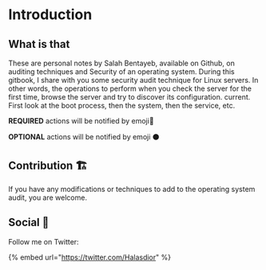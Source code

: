 # Introduction

## What is that

These are personal notes by Salah Bentayeb, available on Github, on auditing techniques and Security of an operating system. During this gitbook, I share with you some security audit technique for Linux servers. In other words, the operations to perform when you check the server for the first time, browse the server and try to discover its configuration. current. First look at the boot process, then the system, then the service, etc. 

**REQUIRED** actions will be notified by emoji🔴 

**OPTIONAL** actions will be notified by emoji ⚫ 

## Contribution 🏗 

If you have any modifications or techniques to add to the operating system audit, you are welcome.

## Social 🔆

Follow me on Twitter:

{% embed url="https://twitter.com/Halasdior" %}







